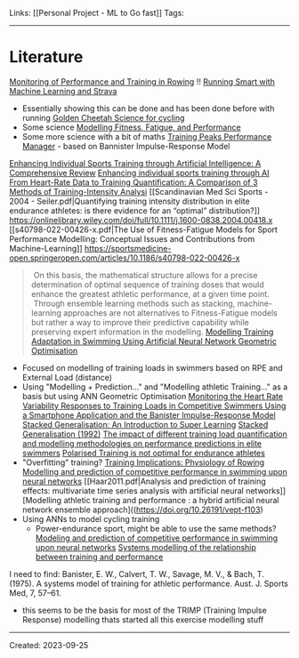 Links: [[Personal Project - ML to Go fast]]
Tags:
___
# Literature
[Monitoring of Performance and Training in Rowing](https://link.springer.com/article/10.2165/00007256-200535070-00005)
!! [Running Smart with Machine Learning and Strava](https://towardsdatascience.com/running-smart-with-machine-learning-and-strava-9ba186decde0)
- Essentially showing this can be done and has been done before with running
[Golden Cheetah Science for cycling](https://www.goldencheetah.org/#section-science)
- Some science
[Modelling Fitness, Fatigue, and Performance](https://medium.com/geekculture/modeling-fitness-fatigue-and-performance-6985f155671b)
- Some more science with a bit of maths
[Training Peaks Performance Manager](https://www.trainingpeaks.com/learn/articles/the-science-of-the-performance-manager/) - based on Bannister Impulse-Response Model

[Enhancing Individual Sports Training through Artificial Intelligence: A Comprehensive Review](https://www.opastpublishers.com/open-access-articles/enhancing-individual-sports-training-through-artificial-intelligence-a-comprehensive-review.pdf)
[Enhancing individual sports training through AI](https://www.linkedin.com/pulse/enhancing-individual-sports-training-through-review-oliver-bodemer/)
[From Heart-Rate Data to Training Quantification: A Comparison of 3 Methods of Training-Intensity Analysi](https://journals.humankinetics.com/view/journals/ijspp/9/1/article-p100.xml)
[[Scandinavian Med Sci Sports - 2004 - Seiler.pdf|Quantifying training intensity distribution in elite endurance athletes: is there evidence for an “optimal” distribution?]]
	https://onlinelibrary.wiley.com/doi/full/10.1111/j.1600-0838.2004.00418.x
[[s40798-022-00426-x.pdf|The Use of Fitness-Fatigue Models for Sport Performance Modelling: Conceptual Issues and Contributions from Machine-Learning]]
	https://sportsmedicine-open.springeropen.com/articles/10.1186/s40798-022-00426-x
> On this basis, the mathematical structure allows for a precise determination of optimal sequence of training doses that would enhance the greatest athletic performance, at a given time point.
> Through ensemble learning methods such as stacking, machine-learning approaches are not alternatives to Fitness-Fatigue models but rather a way to improve their predictive capability while preserving expert information in the modelling.
[Modelling Training Adaptation in Swimming Using Artificial Neural Network Geometric Optimisation](https://pubmed.ncbi.nlm.nih.gov/31963218/)
- Focused on modelling of training loads in swimmers based on RPE and External Load (distance)
- Using "Modelling + Prediction..." and "Modelling athletic Training..." as a basis but using ANN Geometric Optimisation
[Monitoring the Heart Rate Variability Responses to Training Loads in Competitive Swimmers Using a Smartphone Application and the Banister Impulse-Response Model](https://pubmed.ncbi.nlm.nih.gov/33561815/)
[Stacked Generalisation: An Introduction to Super Learning](https://www.ncbi.nlm.nih.gov/pmc/articles/PMC6089257)
[Stacked Generalisation (1992)](https://www.sciencedirect.com/science/article/abs/pii/S0893608005800231)
[The impact of different training load quantification and modelling methodologies on performance predictions in elite swimmers](https://www.tandfonline.com/doi/pdf/10.1080/17461391.2020.1719211)
[Polarised Training is not optimal for endurance athletes](https://www.sportsmith.co/reviews/march-2022/polarized-training-is-not-optimal-for-endurance-athletes/)
- "Overfitting" training?
[Training Implications: Physiology of Rowing](https://teaching.shu.ac.uk/hwb/sport/techandinnov/showcase0809/daniel_grant/science_training.html)
[Modelling and prediction of competitive performance in swimming upon neural networks](https://www.tandfonline.com/doi/abs/10.1080/17461390200072201)
[[Haar2011.pdf|Analysis and prediction of training effects: multivariate time series analysis with artificial neural networks]]
[Modelling athletic training and performance : a hybrid artificial neural network ensemble approach]((https://doi.org/10.26191/vept-f103)
- Using ANNs to model cycling training
	- Power-endurance sport, might be able to use the same methods?
[Modeling and prediction of competitive performance in swimming upon neural networks](https://doi.org/10.1080/17461390200072201)
[Systems modelling of the relationship between training and performance](https://doi.org/10.2165/00007256-200333140-00003)

I need to find:
Banister, E. W., Calvert, T. W., Savage, M. V., & Bach, T. (1975). A systems model of training for athletic performance. Aust. J. Sports Med, 7, 57–61.
- this seems to be the basis for most of the TRIMP (Training Impulse Response) modelling thats started all this exercise modelling stuff
___
Created: 2023-09-25

